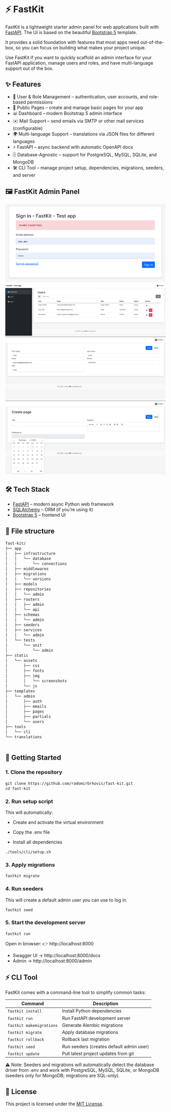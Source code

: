 # ⚡ FastKit

FastKit is a lightweight starter admin panel for web applications built with [FastAPI](https://fastapi.tiangolo.com/).
The UI is based on the beautiful [Bootstrap 5](https://getbootstrap.com/docs/5.0/getting-started/introduction/) template.

It provides a solid foundation with features that most apps need out-of-the-box, so you can focus on building what makes your project unique.

Use FastKit if you want to quickly scaffold an admin interface for your FastAPI application, manage users and roles, and have multi-language support out of the box.

## ✨ Features

- 🔐 User & Role Management – authentication, user accounts, and role-based permissions
- 📄 Public Pages – create and manage basic pages for your app
- 📊 Dashboard – modern Bootstrap 5 admin interface
- ✉️ Mail Support – send emails via SMTP or other mail services (configurable)
- 🌍 Multi-language Support – translations via JSON files for different languages
- ⚡ FastAPI – async backend with automatic OpenAPI docs
- 🗄️ Database-Agnostic – support for PostgreSQL, MySQL, SQLite, and MongoDB
- 🛠️ CLI Tool – manage project setup, dependencies, migrations, seeders, and server

## 🖼️ FastKit Admin Panel

![Login](static/assets/img/screenshots/login.png)
![Users](static/assets/img/screenshots/users.png)
![Edit user](static/assets/img/screenshots/edit-user.png)
![Create page](static/assets/img/screenshots/create-page.png)

## 🛠️ Tech Stack

- [FastAPI](https://fastapi.tiangolo.com/) – modern async Python web framework 
- [SQLAlchemy](https://www.sqlalchemy.org/) – ORM (if you’re using it)  
- [Bootstrap 5](https://getbootstrap.com/docs/5.0/getting-started/introduction/) – frontend UI

## 📁 File structure
```
fast-kit/
├── app
│   ├── infrastructure
│   │   └── database
│   │       └── connections
│   ├── middlewares
│   ├── migrations
│   │   └── versions
│   ├── models
│   ├── repositories
│   │   └── admin
│   ├── routers
│   │   ├── admin
│   │   └── api
│   ├── schemas
│   │   └── admin
│   ├── seeders
│   ├── services
│   │   └── admin
│   └── tests
│       └── unit
│           └── admin
├── static
│   └── assets
│       ├── css
│       ├── fonts
│       ├── img
│       │   └── screenshots
│       └── js
├── templates
│   └── admin
│       ├── auth
│       ├── emails
│       ├── pages
│       ├── partials
│       └── users
├── tools
│   └── cli
└── translations


```



## 🚀 Getting Started

### 1. Clone the repository
```
git clone https://github.com/radomirbrkovic/fast-kit.git
cd fast-kit
```

### 2. Run setup script

This will automatically:

- Create and activate the virtual environment

- Copy the .env file

- Install all dependencies
```
./tools/cli/setup.sh
```


### 3. Apply migrations

```
fastkit migrate
```


### 4. Run seeders

This will create a default admin user you can use to log in.

```
fastkit seed
```


### 5. Start the development server
```
fastkit run
```



Open in browser:
👉 http://localhost:8000

- Swagger UI → http://localhost:8000/docs
- Admin → http://localhost:8000/admin

## ⚡ CLI Tool

FastKit comes with a command-line tool to simplify common tasks:

| Command                  | Description                              |
| ------------------------ | ---------------------------------------- |
| `fastkit install`        | Install Python dependencies              |
| `fastkit run`            | Run FastAPI development server           |
| `fastkit makemigrations` | Generate Alembic migrations              |
| `fastkit migrate`        | Apply database migrations                |
| `fastkit rollback`       | Rollback last migration                  |
| `fastkit seed`           | Run seeders (creates default admin user) |
| `fastkit update`         | Pull latest project updates from git     |


⚠️ Note: Seeders and migrations will automatically detect the database driver from .env and work with PostgreSQL, MySQL, SQLite, or MongoDB (seeders only for MongoDB; migrations are SQL-only).

## 📝 License

This project is licensed under the [MIT License](https://opensource.org/license/MIT).
